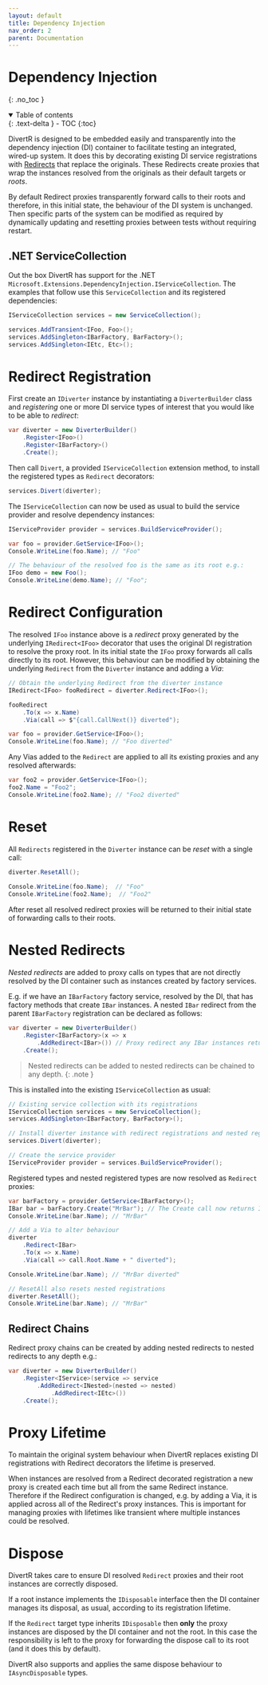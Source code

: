 ```yaml
---
layout: default
title: Dependency Injection
nav_order: 2
parent: Documentation
---
```


# Dependency Injection

{: .no_toc }

<details open markdown="block">
  <summary>
    Table of contents
  </summary>
  {: .text-delta }
- TOC
{:toc}
</details>

DivertR is designed to be embedded easily and transparently into the dependency injection (DI) container to facilitate testing an integrated, wired-up system.
It does this by decorating existing DI service registrations with [Redirects](../redirects/) that replace the originals.
These Redirects create proxies that wrap the instances resolved from the originals as their default targets or *roots*.

By default Redirect proxies transparently forward calls to their roots and therefore, in this initial state, the behaviour of the DI system is unchanged.
Then specific parts of the system can be modified as required by dynamically updating and resetting proxies between tests without requiring restart.

## .NET ServiceCollection

Out the box DivertR has support for the .NET `Microsoft.Extensions.DependencyInjection.IServiceCollection`. The examples that follow use this `ServiceCollection` and its registered dependencies:

```csharp
IServiceCollection services = new ServiceCollection();

services.AddTransient<IFoo, Foo>();
services.AddSingleton<IBarFactory, BarFactory>();
services.AddSingleton<IEtc, Etc>();
```

# Redirect Registration

First create an `IDiverter` instance by instantiating a `DiverterBuilder` class and *registering* one or more DI service types of interest that you would like to be able to *redirect*:

```csharp
var diverter = new DiverterBuilder()
    .Register<IFoo>()
    .Register<IBarFactory>()
    .Create();
```

Then call `Divert`, a provided `IServiceCollection` extension method, to install the registered types as `Redirect` decorators:

```csharp
services.Divert(diverter);
```

The `IServiceCollection` can now be used as usual to build the service provider and resolve dependency instances:

```csharp
IServiceProvider provider = services.BuildServiceProvider();

var foo = provider.GetService<IFoo>();
Console.WriteLine(foo.Name); // "Foo"

// The behaviour of the resolved foo is the same as its root e.g.:
IFoo demo = new Foo();
Console.WriteLine(demo.Name); // "Foo";
```

# Redirect Configuration

The resolved `IFoo` instance above is a *redirect* proxy generated by the underlying `IRedirect<IFoo>` decorator that uses the original DI registration to resolve the proxy root.
In its initial state the `IFoo` proxy forwards all calls directly to its root. However, this behaviour can be modified by obtaining the underlying `Redirect`
from the `Diverter` instance and adding a *Via*:

```csharp
// Obtain the underlying Redirect from the diverter instance
IRedirect<IFoo> fooRedirect = diverter.Redirect<IFoo>(); 

fooRedirect
    .To(x => x.Name)
    .Via(call => $"{call.CallNext()} diverted");

var foo = provider.GetService<IFoo>();
Console.WriteLine(foo.Name); // "Foo diverted"
```

Any Vias added to the `Redirect` are applied to all its existing proxies and any resolved afterwards:

```csharp
var foo2 = provider.GetService<IFoo>();
foo2.Name = "Foo2";
Console.WriteLine(foo2.Name); // "Foo2 diverted"
```

# Reset

All `Redirects` registered in the `Diverter` instance can be *reset* with a single call:

```csharp
diverter.ResetAll();
  
Console.WriteLine(foo.Name);  // "Foo"
Console.WriteLine(foo2.Name);  // "Foo2"
```

After reset all resolved redirect proxies will be returned to their initial state of forwarding calls to their roots.

# Nested Redirects

*Nested redirects* are added to proxy calls on types that are not directly resolved by the DI container such as instances created by factory services.

E.g. if we have an `IBarFactory` factory service, resolved by the DI, that has factory methods that create `IBar` instances.
A nested `IBar` redirect from the parent `IBarFactory` registration can be declared as follows:

```csharp
var diverter = new DiverterBuilder()
    .Register<IBarFactory>(x => x
        .AddRedirect<IBar>()) // Proxy redirect any IBar instances returned by IBarFactory
    .Create();
```

> Nested redirects can be added to nested redirects can be chained to any depth.
{: .note }

This is installed into the existing `IServiceCollection` as usual:
```csharp
// Existing service collection with its registrations
IServiceCollection services = new ServiceCollection();
services.AddSingleton<IBarFactory, BarFactory>();

// Install diverter instance with redirect registrations and nested registrations
services.Divert(diverter);

// Create the service provider
IServiceProvider provider = services.BuildServiceProvider();
```

Registered types and nested registered types are now resolved as `Redirect` proxies:

```csharp
var barFactory = provider.GetService<IBarFactory>();
IBar bar = barFactory.Create("MrBar"); // The Create call now returns IBar proxies
Console.WriteLine(bar.Name); // "MrBar"

// Add a Via to alter behaviour
diverter
    .Redirect<IBar>
    .To(x => x.Name)
    .Via(call => call.Root.Name + " diverted");

Console.WriteLine(bar.Name); // "MrBar diverted"

// ResetAll also resets nested registrations
diverter.ResetAll();
Console.WriteLine(bar.Name); // "MrBar"
```

## Redirect Chains

Redirect proxy chains can be created by adding nested redirects to nested redirects to any depth e.g.:

```csharp
var diverter = new DiverterBuilder()
    .Register<IService>(service => service
        .AddRedirect<INested>(nested => nested)
            .AddRedirect<IEtc>())
    .Create();
```

# Proxy Lifetime

To maintain the original system behaviour when DivertR replaces existing DI registrations with Redirect decorators the lifetime is preserved.

When instances are resolved from a Redirect decorated registration a new proxy is created each time but all from the same Redirect instance.
Therefore if the Redirect configuration is changed, e.g. by adding a Via, it is applied across all of the Redirect's proxy instances. 
This is important for managing proxies with lifetimes like transient where multiple instances could be resolved.

# Dispose

DivertR takes care to ensure DI resolved `Redirect` proxies and their root instances are correctly disposed. 

If a root instance implements the `IDisposable` interface then the DI container manages its disposal, as usual, according to its registration lifetime.

If the `Redirect` target type inherits `IDisposable` then **only** the proxy instances are disposed by the DI container and not the root.
In this case the responsibility is left to the proxy for forwarding the dispose call to its root (and it does this by default).

DivertR also supports and applies the same dispose behaviour to `IAsyncDisposable` types.
